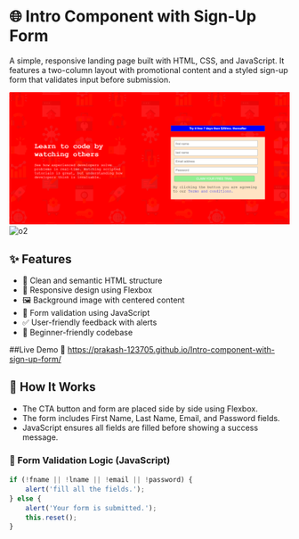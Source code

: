 # 🌐 Intro Component with Sign-Up Form

A simple, responsive landing page built with HTML, CSS, and JavaScript. It features a two-column layout with promotional content and a styled sign-up form that validates input before submission.

![Preview](o1.png)
<img width="939" alt="o2" src="https://github.com/user-attachments/assets/adbc588f-29ef-4630-a5d3-ef0c8a808285" />


## ✨ Features

- 📄 Clean and semantic HTML structure  
- 🎨 Responsive design using Flexbox  
- 🖼️ Background image with centered content  
- 🧾 Form validation using JavaScript  
- ✅ User-friendly feedback with alerts  
- 🧠 Beginner-friendly codebase

##Live Demo
🔗 https://prakash-123705.github.io/Intro-component-with-sign-up-form/

## 🚀 How It Works

- The CTA button and form are placed side by side using Flexbox.
- The form includes First Name, Last Name, Email, and Password fields.
- JavaScript ensures all fields are filled before showing a success message.

### 🔐 Form Validation Logic (JavaScript)
```javascript
if (!fname || !lname || !email || !password) {
    alert('fill all the fields.');
} else {
    alert('Your form is submitted.');
    this.reset();
}
